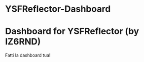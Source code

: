 # YSFReflector-Dashboard
Dashboard for YSFReflector (by IZ6RND)
======================================

Fatti la dashboard tua!
